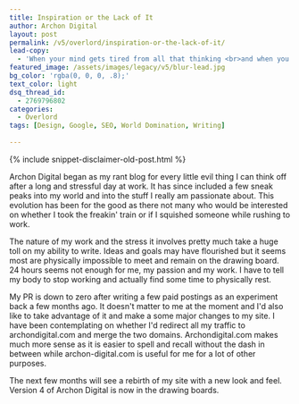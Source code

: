 ```yaml
---
title: Inspiration or the Lack of It
author: Archon Digital
layout: post
permalink: /v5/overlord/inspiration-or-the-lack-of-it/
lead-copy:
  - 'When your mind gets tired from all that thinking <br>and when you just feel everything else is falling apart'
featured_image: /assets/images/legacy/v5/blur-lead.jpg
bg_color: 'rgba(0, 0, 0, .8);'
text_color: light
dsq_thread_id:
  - 2769796802
categories:
  - Overlord
tags: [Design, Google, SEO, World Domination, Writing]
  
---
```

{% include snippet-disclaimer-old-post.html %}

Archon Digital began as my rant blog for every little evil thing I can think off after a long and stressful day at work. It has since included a few sneak peaks into my world and into the stuff I really am passionate about. This evolution has been for the good as there not many who would be interested on whether I took the freakin' train or if I squished someone while rushing to work.<!--more-->

The nature of my work and the stress it involves pretty much take a huge toll on my ability to write. Ideas and goals may have flourished but it seems most are physically impossible to meet and remain on the drawing board. 24 hours seems not enough for me, my passion and my work. I have to tell my body to stop working and actually find some time to physically rest.

My PR is down to zero after writing a few paid postings as an experiment back a few months ago. It doesn't matter to me at the moment and I'd also like to take advantage of it and make a some major changes to my site. I have been contemplating on whether I'd redirect all my traffic to archondigital.com and merge the two domains. Archondigital.com makes much more sense as it is easier to spell and recall without the dash in between while archon-digital.com is useful for me for a lot of other purposes.

The next few months will see a rebirth of my site with a new look and feel. Version 4 of Archon Digital is now in the drawing boards.